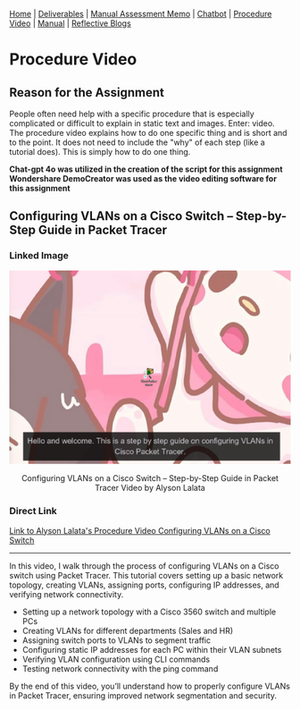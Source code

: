 [Home](index.md) | [Deliverables](deliverables.md) | [Manual Assessment Memo](manual_assessment_memo.md) | [Chatbot](chatbot.md) | [Procedure Video](procedure_video.md) | [Manual](manual.md) | [Reflective Blogs](reflective_blogs.md)


# Procedure Video
## Reason for the Assignment
People often need help with a specific procedure that is especially complicated or difficult to explain in static text and images. Enter: video. 
The procedure video explains how to do one specific thing and is short and to the point. It does not need to include the "why" of each step (like a tutorial does). This is simply how to do one thing.

**Chat-gpt 4o was utilized in the creation of the script for this assignment**
**Wondershare DemoCreator was used as the video editing software for this assignment**


## Configuring VLANs on a Cisco Switch – Step-by-Step Guide in Packet Tracer

### Linked Image
[![Configuring VLANs on a Cisco Switch – Step-by-Step Guide in Packet Tracer](VLANscreenshot.png)](https://youtu.be/FxOtBBkZVms)
<p style="text-align:center;">Configuring VLANs on a Cisco Switch – Step-by-Step Guide in Packet Tracer Video by Alyson Lalata</p>

### Direct Link
[Link to Alyson Lalata's Procedure Video Configuring VLANs on a Cisco Switch](https://youtu.be/FxOtBBkZVms)

---

In this video, I walk through the process of configuring VLANs on a Cisco switch using Packet Tracer. This tutorial covers setting up a basic network topology, creating VLANs, assigning ports, configuring IP addresses, and verifying network connectivity.

- Setting up a network topology with a Cisco 3560 switch and multiple PCs
- Creating VLANs for different departments (Sales and HR)
- Assigning switch ports to VLANs to segment traffic
- Configuring static IP addresses for each PC within their VLAN subnets
- Verifying VLAN configuration using CLI commands
- Testing network connectivity with the ping command

By the end of this video, you’ll understand how to properly configure VLANs in Packet Tracer, ensuring improved network segmentation and security. 


